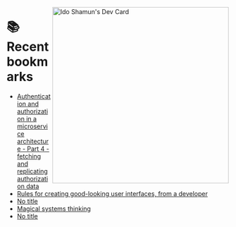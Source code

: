 <a href="https://app.daily.dev/idoshamun"><img src="https://api.daily.dev/devcards/v2/28849d86070e4c099c877ab6837c61f0.png?type=default&r=auy" align="right" width="400" alt="Ido Shamun's Dev Card"/></a>

# 📚 Recent bookmarks
<!-- BOOKMARKS:START -->
- [Authentication and authorization in a microservice architecture - Part 4 - fetching and replicating authorization data](https://app.daily.dev/posts/Rnk0y3DTY?utm_source=rss&utm_medium=bookmarks&utm_campaign=28849d86070e4c099c877ab6837c61f0)
- [Rules for creating good-looking user interfaces, from a developer](https://app.daily.dev/posts/7dvW9pYvR?utm_source=rss&utm_medium=bookmarks&utm_campaign=28849d86070e4c099c877ab6837c61f0)
- [No title](https://app.daily.dev/posts/FUXqkXGpx?utm_source=rss&utm_medium=bookmarks&utm_campaign=28849d86070e4c099c877ab6837c61f0)
- [Magical systems thinking](https://app.daily.dev/posts/nOPTfmPUF?utm_source=rss&utm_medium=bookmarks&utm_campaign=28849d86070e4c099c877ab6837c61f0)
- [No title](https://app.daily.dev/posts/GpiU7bEcA?utm_source=rss&utm_medium=bookmarks&utm_campaign=28849d86070e4c099c877ab6837c61f0)
<!-- BOOKMARKS:END -->
